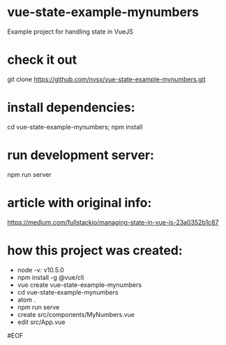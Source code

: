 # vue-state-example-mynumbers
Example project for handling state in VueJS

# check it out
git clone https://github.com/nvsx/vue-state-example-mynumbers.git

# install dependencies:
cd vue-state-example-mynumbers; npm install

# run development server:
npm run server

# article with original info:
<a href="https://medium.com/fullstackio/managing-state-in-vue-js-23a0352b1c87">https://medium.com/fullstackio/managing-state-in-vue-js-23a0352b1c87</a>

# how this project was created:
- node -v: v10.5.0
- npm install -g @vue/cli
- vue create vue-state-example-mynumbers
- cd vue-state-example-mynumbers
- atom .
- npm run serve
- create src/components/MyNumbers.vue
- edit src/App.vue

#EOF
